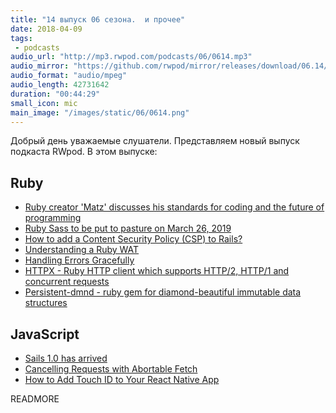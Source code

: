 ```yaml
---
title: "14 выпуск 06 сезона.  и прочее"
date: 2018-04-09
tags:
 - podcasts
audio_url: "http://mp3.rwpod.com/podcasts/06/0614.mp3"
audio_mirror: "https://github.com/rwpod/mirror/releases/download/06.14/0614.mp3"
audio_format: "audio/mpeg"
audio_length: 42731642
duration: "00:44:29"
small_icon: mic
main_image: "/images/static/06/0614.png"
---
```


Добрый день уважаемые слушатели. Представляем новый выпуск подкаста RWpod. В этом выпуске:

## Ruby

 - [Ruby creator 'Matz' discusses his standards for coding and the future of programming](https://blog.sideci.com/special-interview-with-matz-13823d824e94)
 - [Ruby Sass to be put to pasture on March 26, 2019](https://css-tricks.com/ruby-sass-to-be-put-to-pasture-on-march-26-2019/)
 - [How to add a Content Security Policy (CSP) to Rails?](https://bauland42.com/ruby-on-rails-content-security-policy-csp/)
 - [Understanding a Ruby WAT](http://pauloancheta.com/ruby/wat/2018/03/23/explaining-wats/)
 - [Handling Errors Gracefully](http://blog.katpadi.ph/handling-error-gracefully/)
 - [HTTPX - Ruby HTTP client which supports HTTP/2, HTTP/1 and concurrent requests](http://honeyryderchuck.gitlab.io/httpx/)
 - [Persistent-dmnd - ruby gem for diamond-beautiful immutable data structures](https://github.com/ivoanjo/persistent-dmnd)

## JavaScript

 - [Sails 1.0 has arrived](https://sailsjs.com/documentation/upgrading/to-v-1-0)
 - [Cancelling Requests with Abortable Fetch](https://www.loxodrome.io/post/cancelling-requests/)
 - [How to Add Touch ID to Your React Native App](https://blog.theodo.fr/2018/04/add-touch-id-react-native-app/)

READMORE
